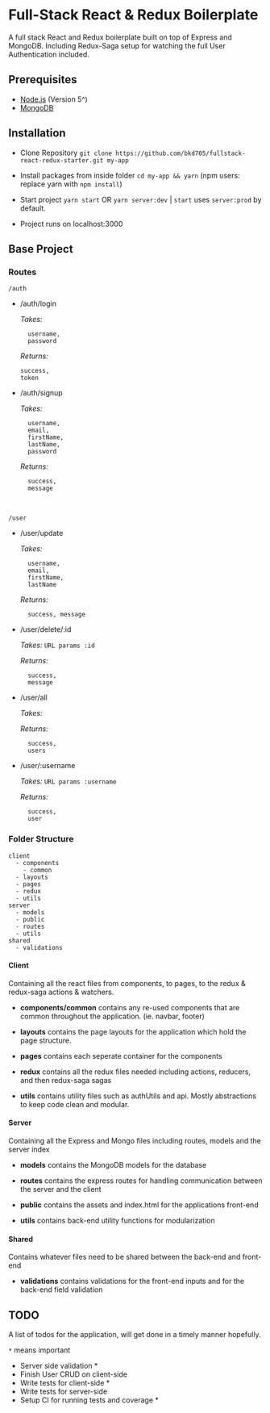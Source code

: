 # Full-Stack React & Redux Boilerplate

A full stack React and Redux boilerplate built on top of Express and MongoDB. Including Redux-Saga setup for watching the full User Authentication included.

## Prerequisites
- [Node.js](https://nodejs.org/en/) (Version 5^)
- [MongoDB](https://www.mongodb.com/)

## Installation
- Clone Repository
`git clone https://github.com/bkd705/fullstack-react-redux-starter.git my-app`

- Install packages from inside folder
`cd my-app && yarn`
(npm users: replace yarn with `npm install`)

- Start project
`yarn start` OR `yarn server:dev` | 
`start` uses `server:prod` by default.

- Project runs on localhost:3000

## Base Project

### Routes

`/auth`


- /auth/login

  _Takes:_
  ```
    username,
    password
  ```
  
  _Returns:_
  ```
  success,
  token
  ```
- /auth/signup

  _Takes:_
  ```
    username,
    email,
    firstName,
    lastName,
    password
  ```
  
  _Returns:_
  ```
    success,
    message
  ```

&nbsp;

`/user`

- /user/update

  _Takes:_
  ```
    username,
    email,
    firstName,
    lastName
  ```

  _Returns:_
  ```
    success, message
  ```
  
- /user/delete/:id

  _Takes:_ `URL params :id`
  
  _Returns:_
  ```
    success,
    message
  ```
  
- /user/all

  _Takes:_ 
  
  _Returns:_
  ```
    success,
    users
  ```
  
- /user/:username

  _Takes:_ `URL params :username`
  
  _Returns:_
  ```
    success,
    user
  ```
  
### Folder Structure
```
client
  - components
    - common
  - layouts
  - pages
  - redux
  - utils
server
  - models
  - public
  - routes
  - utils
shared
  - validations
```

#### Client
Containing all the react files from components, to pages, to the redux & redux-saga actions & watchers.

- __components/common__ contains any re-used components that are common throughout the application. (ie. navbar, footer)

- __layouts__ contains the page layouts for the application which hold the page structure.

- __pages__ contains each seperate container for the components

- __redux__ contains all the redux files needed including actions, reducers, and then redux-saga sagas

- __utils__ contains utility files such as authUtils and api. Mostly abstractions to keep code clean and modular.

#### Server
Containing all the Express and Mongo files including routes, models and the server index

- __models__ contains the MongoDB models for the database

- __routes__ contains the express routes for handling communication between the server and the client

- __public__ contains the assets and index.html for the applications front-end

- __utils__ contains back-end utility functions for modularization

#### Shared
Contains whatever files need to be shared between the back-end and front-end

- __validations__ contains validations for the front-end inputs and for the back-end field validation

## TODO
A list of todos for the application, will get done in a timely manner hopefully.

`*` means important

- Server side validation *
- Finish User CRUD on client-side
- Write tests for client-side *
- Write tests for server-side
- Setup CI for running tests and coverage *






